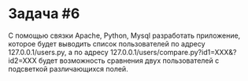 # Задача #6
С помощью связки Apache, Python, Mysql разработать приложение, которое будет выводить список пользователей по адресу 127.0.0.1/users.py, а по адресу 127.0.0.1/users/compare.py?id1=XXX&?id2=XXX будет возможность сравнения двух пользователей с подсветкой различающихся полей.

